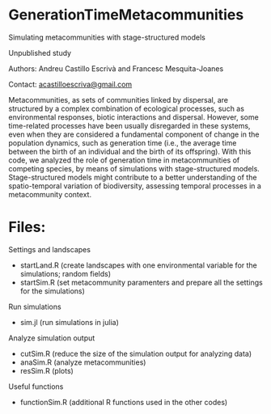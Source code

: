 # GenerationTimeMetacommunities
Simulating metacommunities with stage-structured models

Unpublished study

Authors: Andreu Castillo Escrivà and Francesc Mesquita-Joanes

Contact: acastilloescriva@gmail.com

Metacommunities, as sets of communities linked by dispersal, are structured by a complex combination of ecological processes, such as environmental responses, biotic interactions and dispersal. However, some time-related processes have been usually disregarded in these systems, even when they are considered a fundamental component of change in the population dynamics, such as generation time (i.e., the average time between the birth of an individual and the birth of its offspring). With this code, we analyzed the role of generation time in metacommunities of competing species, by means of simulations with stage-structured models. Stage-structured models might contribute to a better understanding of the spatio-temporal variation of biodiversity, assessing temporal processes in a metacommunity context.

# Files:

Settings and landscapes
- startLand.R (create landscapes with one environmental variable for the simulations; random fields)
- startSim.R (set metacommunity paramenters and prepare all the settings for the simulations)

Run simulations
- sim.jl (run simulations in julia)

Analyze simulation output
- cutSim.R (reduce the size of the simulation output for analyzing data)
- anaSim.R (analyze metacommunities)
- resSim.R (plots)

Useful functions
- functionSim.R (additional R functions used in the other codes)
